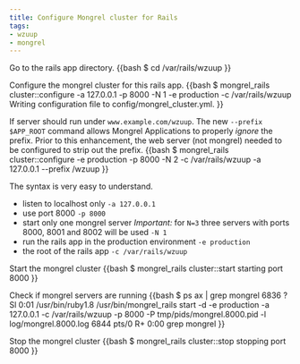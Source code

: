 ```yaml
---
title: Configure Mongrel cluster for Rails
tags:
- wzuup
- mongrel
---
```

Go to the rails app directory.
{{bash
$ cd /var/rails/wzuup
}}

Configure the mongrel cluster for this rails app.
{{bash
$ mongrel_rails cluster::configure -a 127.0.0.1 -p 8000 -N 1 -e production -c /var/rails/wzuup 
Writing configuration file to config/mongrel_cluster.yml.
}}

If server should run under `www.example.com/wzuup`. The new `--prefix $APP_ROOT`
command allows Mongrel Applications to properly _ignore_ the prefix. Prior to 
this enhancement, the web server (not mongrel) needed to be configured to strip 
out the prefix.
{{bash
$ mongrel_rails cluster::configure -e production -p 8000 -N 2 -c /var/rails/wzuup -a 127.0.0.1 --prefix /wzuup
}}

The syntax is very easy to understand.
* listen to localhost only
  `-a 127.0.0.1`
* use port 8000
  `-p 8000`
* start only one mongrel server
  *Important:* for `N=3` three servers with ports 8000, 8001 and 8002 will be used
  `-N 1`
* run the rails app in the production environment
  `-e production`
* the root of the rails app
  `-c /var/rails/wzuup`

Start the mongrel cluster
{{bash
$ mongrel_rails cluster::start
starting port 8000
}}

Check if mongrel servers are running
{{bash
$ ps ax | grep mongrel
 6836 ?        Sl     0:01 /usr/bin/ruby1.8 /usr/bin/mongrel_rails start -d -e production -a 127.0.0.1 -c /var/rails/wzuup -p 8000 -P tmp/pids/mongrel.8000.pid -l log/mongrel.8000.log
 6844 pts/0    R+     0:00 grep mongrel
}}

Stop the mongrel cluster
{{bash
$ mongrel_rails cluster::stop
stopping port 8000
}}


